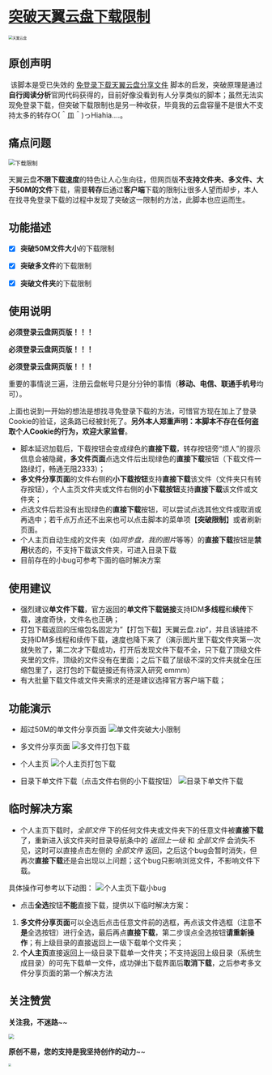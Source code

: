 # [突破天翼云盘下载限制](https://github.com/oneNorth7/Cloud189_popper)

<img src="https://gitee.com/oneNorth7/pics/raw/master/picgo/icon.jpeg" alt="天翼云盘" style="zoom: 50%;" />

## 原创声明

​    该脚本是受已失效的 [免登录下载天翼云盘分享文件](https://greasyfork.org/zh-CN/scripts/401709-免登录下载天翼云盘分享文件) 脚本的启发，突破原理是通过**自行阅读分析**官网代码获得的，目前好像没看到有人分享类似的脚本；虽然无法实现免登录下载，但突破下载限制也是另一种收获，毕竟我的云盘容量不是很大不支持太多的转存○(＾皿＾)っHiahia....。

## 痛点问题

<img src="https://gitee.com/oneNorth7/pics/raw/master/picgo/下载限制.jpg" alt="下载限制" style="zoom: 80%;" />

​    天翼云盘**不限下载速度**的特色让人心生向往，但网页版**不支持文件夹、多文件、大于50M的文件**下载，需要**转存**后通过**客户端**下载的限制让很多人望而却步，本人在找寻免登录下载的过程中发现了突破这一限制的方法，此脚本也应运而生。

## 功能描述

- [x] **突破50M文件大小**的下载限制

- [x] **突破多文件**的下载限制

- [x] **突破文件夹**的下载限制

## 使用说明

**必须登录云盘网页版！！！**

**必须登录云盘网页版！！！**

**必须登录云盘网页版！！！**

​    重要的事情说三遍，注册云盘帐号只是分分钟的事情（**移动、电信、联通手机号**均可）。

​    上面也说到一开始的想法是想找寻免登录下载的方法，可惜官方现在加上了登录Cookie的验证，这条路已经被封死了。**另外本人郑重声明：本脚本不存在任何盗取个人Cookie的行为，欢迎大家监督**。

* 脚本延迟加载后，下载按钮会变成绿色的**直接下载**，转存按钮旁“烦人”的提示信息会被隐藏，**多文件页面**点选文件后出现绿色的**直接下载**按钮（下载文件一路绿灯，畅通无阻2333）；
* **多文件分享页面**的文件右侧的**小下载按钮**支持**直接下载**该文件（文件夹只有转存按钮），个人主页文件夹或文件右侧的**小下载按钮**支持**直接下载**该文件或文件夹；
* 点选文件后若没有出现绿色的**直接下载**按钮，可以尝试点选其他文件或取消或再选中；若千点万点还不出来也可以点击脚本的菜单项【**突破限制**】或者刷新页面。
* 个人主页自动生成的文件夹（如*同步盘，我的图片*等等）的**直接下载**按钮是**禁用**状态的，不支持下载该文件夹，可进入目录下载
* 目前存在的小bug可参考下面的临时解决方案

## 使用建议

* 强烈建议**单文件下载**，官方返回的**单文件下载链接**支持IDM**多线程**和**续传**下载，速度奇快，文件名也正确；
* 打包下载返回的压缩包名固定为”【打包下载】天翼云盘.zip“，并且该链接不支持IDM多线程和续传下载，速度也降下来了（演示图片里下载文件夹第一次就失败了，第二次才下载成功，打开后发现文件下载不全，只下载了顶级文件夹里的文件，顶级的文件没有在里面；之后下载了层级不深的文件夹就全在压缩包里了，这打包的下载链接还有待深入研究 emmm）
* 有大批量下载文件或文件夹需求的还是建议选择官方客户端下载；

## 功能演示

* 超过50M的单文件分享页面
![单文件突破大小限制](https://gitee.com/oneNorth7/pics/raw/master/picgo/单文件突破大小限制.gif)

* 多文件分享页面
![多文件打包下载](https://gitee.com/oneNorth7/pics/raw/master/picgo/多文件打包下载.gif)

* 个人主页
![个人主页打包下载](https://gitee.com/oneNorth7/pics/raw/master/picgo/个人主页打包下载.gif)

* 目录下单文件下载（点击文件右侧的小下载按钮）
![目录下单文件下载](https://gitee.com/oneNorth7/pics/raw/master/picgo/目录下单文件下载.gif)

## 临时解决方案

* 个人主页下载时，*全部文件* 下的任何文件夹或文件夹下的任意文件被**直接下载**了，重新进入该文件夹时目录导航条中的 *返回上一级* 和 *全部文件* 会消失不见，这时可以直接点击左侧的 *全部文件* 返回，之后这个bug会暂时消失，但再次**直接下载**还是会出现以上问题；这个bug只影响浏览文件，不影响文件下载。

具体操作可参考以下动图：
![个人主页下载小bug](https://gitee.com/oneNorth7/pics/raw/master/picgo/个人主页下载小bug.gif)

* 点击**全选**按钮**不能**直接下载，提供以下临时解决方案：

1. **多文件分享页面**可以全选后点击任意文件前的选框，再点该文件选框（注意**不是**全选按钮）进行全选，最后再点**直接下载**，第二步误点全选按钮**请重新操作**；有上级目录的直接返回上一级下载单个文件夹；
2. **个人主页**直接返回上一级目录下载单一文件夹；不支持返回上级目录（系统生成目录）的可先下载单一文件，成功弹出下载界面后**取消下载**，之后参考多文件分享页面的第一个解决方法

## 关注赞赏

**关注我，不迷路**~~

<img src="https://gitee.com/oneNorth7/pics/raw/master/picgo/oneNorth7.png" style="zoom: 67%;" />

**原创不易，您的支持是我坚持创作的动力**~~

<img src="https://gitee.com/oneNorth7/pics/raw/master/picgo/reward_qrcode.png" style="zoom: 33%;" />

